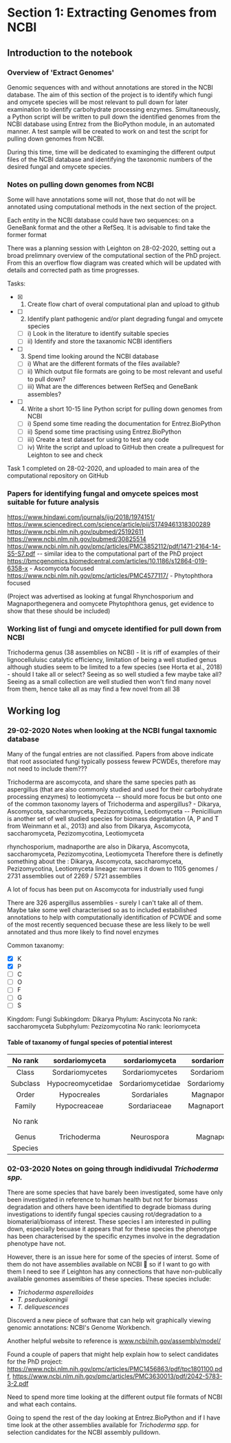 # Section 1: Extracting Genomes from NCBI
## Introduction to the notebook

### Overview of 'Extract Genomes'
Genomic sequences with and without annotations are stored in the NCBI database. The aim of this section of the project is to identify which fungi and omycete species will be most relevant to pull down for later examination to identify carbohydrate processing enzymes. Simultaneously, a Python script will be written to pull down the identified genomes from the NCBI database using Entrez from the BioPython module, in an automated manner. A test sample will be created to work on and test the script for pulling down genomes from NCBI.

During this time, time will be dedicated to examinging the different output files of the NCBI database and identifying the taxonomic numbers of the desired fungal and omycete species.

### Notes on pulling down genomes from NCBI
Some will have annotations some will not, those that do not will be annotated using computational methods in the next section of the project.

Each entity in the NCBI database could have two sequences: on a GeneBank format and the other a RefSeq. It is advisable to find take the former format

There was a planning session with Leighton on 28-02-2020, setting out a broad prelimnary overview of the computational section of the PhD project. From this an overflow flow diagram was created which will be updated with details and corrected path as time progresses.

Tasks:

- [X] 1) Create flow chart of overal computational plan and upload to github

- [ ] 2) Identify plant pathogenic and/or plant degrading fungal and omycete species
  - [ ] i) Look in the literature to identify suitable species
  - [ ] ii) Identify and store the taxanomic NCBI identifiers
  
- [ ] 3) Spend time looking around the NCBI database
  - [ ] i) What are the different formats of the files available?
  - [ ] ii) Which output file formats are going to be most relevant and useful to pull down?
  - [ ] iii) What are the differences between RefSeq and GeneBank assembles?
  
- [ ] 4) Write a short 10-15 line Python script for pulling down genomes from NCBI
  - [ ] i) Spend some time reading the documentation for Entrez.BioPython
  - [ ] ii) Spend some time practising using Entrez.BioPython
  - [ ] iii) Create a test dataset for using to test any code
  - [ ] iv) Write the script and upload to GitHub then create a pullrequest for Leighton to see and check
    
Task 1 completed on 28-02-2020, and uploaded to main area of the computational repository on GitHub

### Papers for identifying fungal and omycete speices most suitable for future analysis
https://www.hindawi.com/journals/ijg/2018/1974151/
https://www.sciencedirect.com/science/article/pii/S1749461318300289
https://www.ncbi.nlm.nih.gov/pubmed/25192611
https://www.ncbi.nlm.nih.gov/pubmed/30825514
https://www.ncbi.nlm.nih.gov/pmc/articles/PMC3852112/pdf/1471-2164-14-S5-S7.pdf -- similar idea to the computational part of the PhD project
https://bmcgenomics.biomedcentral.com/articles/10.1186/s12864-019-6358-x - Ascomycota focused
https://www.ncbi.nlm.nih.gov/pmc/articles/PMC4577117/ - Phytophthora focused

(Project was advertised as looking at fungal Rhynchosporium and Magnaporthegenera and oomycete  Phytophthora genus, get evidence to show that these should be included)

### Working list of fungi and omycete identified for pull down from NCBI
Trichoderma genus (38 assemblies on NCBI) - lit is riff of examples of their lignocelluluisc catalytic efficiency, limitation of being a well studied genus although studies seem to be limited to a few species (see Horta et al., 2018) - should I take all or select? Seeing as so well studied a few maybe take all? Seeing as a small collection are well studied then won't find many novel from them, hence take all as may find a few novel from all 38



## Working log

### 29-02-2020 Notes when looking at the NCBI fungal taxnomic database
Many of the fungal entries are not classified.
Papers from above indicate that root associated fungi typically possess fewew PCWDEs, therefore may not need to include them???

Trichoderma are ascomycota, and share the same species path as aspergillus (that are also commonly studied and used for their carbohydrate processing enzymes) to leotiomyceta -- should more focus be but onto one of the common taxonomy layers of Trichoderma and aspergillus? - Dikarya, Ascomycota, saccharomyceta, Pezizomycotina, Leotiomyceta
-- Penicillium is another set of well studied species for biomass degrdatation (A, P and T from Weinmann et al., 2013) and also from Dikarya, Ascomycota, saccharomyceta, Pezizomycotina, Leotiomyceta

rhynchosporium, madnaporthe are also in Dikarya, Ascomycota, saccharomyceta, Pezizomycotina, Leotiomyceta
Therefore there is definetly something about the : Dikarya, Ascomycota, saccharomyceta, Pezizomycotina, Leotiomyceta lineage: narrows it down to 1105 genomes / 2731 assemblies out of 2269 / 5721 assemblies

A lot of focus has been put on Ascomycota for industrially used fungi

There are 326 aspergillus assemblies - surely I can't take all of them. Maybe take some well characterised so as to included estabilished annotations to help with computationally identification of PCWDE and some of the most recently sequenced becuase these are less likely to be well annotated and thus more likely to find novel enzymes

Common taxanomy:
- [X] K
- [X] P
- [ ] C
- [ ] O
- [ ] F
- [ ] G
- [ ] S

Kingdom: Fungi
  Subkingdom: Dikarya
Phylum: Ascinycota
   No rank: saccharomyceta
   Subphylum: Pezizomycotina
   No rank: leoriomyceta

#### Table of taxanomy of fungal species of potential interest
|  No rank |   sordariomyceta  |   sordariomyceta  |   sordariomyceta  |       sordariomyceta      |                  |                  |
|:--------:|:-----------------:|:-----------------:|:-----------------:|:-------------------------:|:----------------:|:----------------:|
|   Class  |  Sordariomycetes  |  Sordariomycetes  |  Sordariomycetes  |       Leotiomycetes       |  Eurotiomycetes  |  Eurotiomycetes  |
| Subclass | Hypocreomycetidae | Sordariomycetidae | Sordariomycetidae |                           | Eurotiomycetidae | Eurotiomycetidae |
|   Order  |    Hypocreales    |    Sordariales    |   Magnaporthales  |         Helotiales        |    Eurotiales    |    Eurotiales    |
|  Family  |    Hypocreaceae   |    Sordariaceae   |  Magnaporthaceae  |                           |  Aspergillaceae  |  Aspergillaceae  |
|  No rank |                   |                   |                   | Helotiales incertae sedis |                  |                  |
|   Genus  |    Trichoderma    |     Neurospora    |    Magnaporthe    |       Rhynchosporium      |    Aspergillus   |    Penicillium   |
|  Species |                   |                   |                   |                           |                  |                  |

### 02-03-2020 Notes on going through indidivudal _Trichoderma spp._
There are some species that have barely been investigated, some have only been investigated in reference to human health but not for biomass degradation and others have been identified to degrade biomass during investigations to identify fungal species causing rot/degradation to a biomaterial/biomass of interest. These species I am interested in pulling down, especially becuase it appears that for these species the phenotype has been characterised by the specific enzymes involve in the degradation phenotype have not.

However, there is an issue here for some of the species of interst. Some of them do not have assemblies available on NCBI :grimacing: so if I want to go with them I need to see if Leighton has any connections that have non-publically available genomes assemlbies of these species. These species include: 
- _Trichoderma asperelloides_
- _T. pseduokoningii_ 
- _T. deliquescences_ 

Discoverd a new piece of software that can help wit graphically viewing genomic annotations: NCBI's Genome Workbench.

Another helpful website to reference is www.ncbi/nih.gov/assembly/model/

Found a couple of papers that might help explain how to select candidates for the PhD project: https://www.ncbi.nlm.nih.gov/pmc/articles/PMC1456863/pdf/tpc1801100.pdf, https://www.ncbi.nlm.nih.gov/pmc/articles/PMC3630013/pdf/2042-5783-3-2.pdf

Need to spend more time looking at the different output file formats of NCBI and what each contains.

Going to spend the rest of the day looking at Entrez.BioPython and if I have time look at the other assemblies available for _Trichoderma spp._ for selection candidates for the NCBI assembly pulldown.
